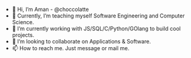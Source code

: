 - 👋 Hi, I’m Aman - @choccolatte
- 👀 Currently, I’m teaching myself Software Engineering and Computer Science.
- 🌱 I’m currently working with JS/SQL/C/Python/GOlang to build cool projects.
- 💞️ I’m looking to collaborate on Applications & Software.
- 📫 How to reach me. Just message or mail me.

<!---
choccolatte/choccolatte is a ✨ special ✨ repository because its `README.md` (this file) appears on your GitHub profile.
You can click the Preview link to take a look at your changes.
--->
